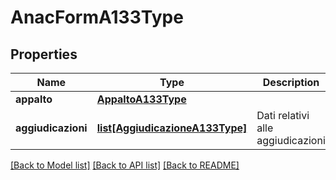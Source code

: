 # AnacFormA133Type

## Properties
Name | Type | Description | Notes
------------ | ------------- | ------------- | -------------
**appalto** | [**AppaltoA133Type**](AppaltoA133Type.md) |  | 
**aggiudicazioni** | [**list[AggiudicazioneA133Type]**](AggiudicazioneA133Type.md) | Dati relativi alle aggiudicazioni | 

[[Back to Model list]](../README.md#documentation-for-models) [[Back to API list]](../README.md#documentation-for-api-endpoints) [[Back to README]](../README.md)

